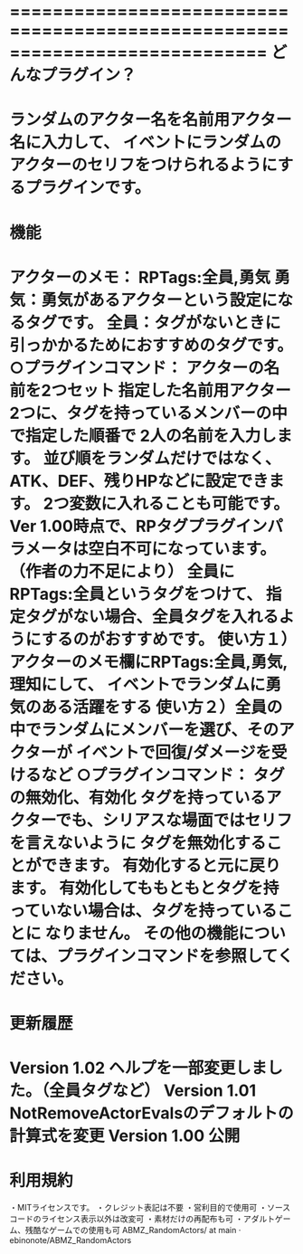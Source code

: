 
============================================================================
どんなプラグイン？
============================================================================
ランダムのアクター名を名前用アクター名に入力して、
イベントにランダムのアクターのセリフをつけられるようにするプラグインです。
============================================================================
機能
============================================================================
アクターのメモ：
RPTags:全員,勇気
勇気：勇気があるアクターという設定になるタグです。
全員：タグがないときに引っかかるためにおすすめのタグです。
○プラグインコマンド：
アクターの名前を2つセット
指定した名前用アクター2つに、タグを持っているメンバーの中で指定した順番で
2人の名前を入力します。
並び順をランダムだけではなく、ATK、DEF、残りHPなどに設定できます。
2つ変数に入れることも可能です。
Ver 1.00時点で、RPタグプラグインパラメータは空白不可になっています。
（作者の力不足により）
全員にRPTags:全員というタグをつけて、
指定タグがない場合、全員タグを入れるようにするのがおすすめです。
使い方１）アクターのメモ欄にRPTags:全員,勇気,理知にして、
イベントでランダムに勇気のある活躍をする
使い方２）全員の中でランダムにメンバーを選び、そのアクターが
イベントで回復/ダメージを受けるなど
○プラグインコマンド：
タグの無効化、有効化
タグを持っているアクターでも、シリアスな場面ではセリフを言えないように
タグを無効化することができます。
有効化すると元に戻ります。
有効化してももともとタグを持っていない場合は、タグを持っていることに
なりません。
その他の機能については、プラグインコマンドを参照してください。
============================================================================
更新履歴
============================================================================
Version 1.02
ヘルプを一部変更しました。（全員タグなど）
Version 1.01
NotRemoveActorEvalsのデフォルトの計算式を変更
Version 1.00
公開
============================================================================
利用規約
============================================================================
・MITライセンスです。
・クレジット表記は不要
・営利目的で使用可
・ソースコードのライセンス表示以外は改変可
・素材だけの再配布も可
・アダルトゲーム、残酷なゲームでの使用も可
ABMZ_RandomActors/ at main · ebinonote/ABMZ_RandomActors
 
